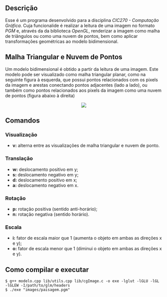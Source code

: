 ## Descrição

Esse é um programa desenvolvido para a disciplina *CIC270 - Computação Gráfica*. Cuja funcionalide é realizar a leitura de uma imagem no formato *PGM* e, através da da biblioteca *OpenGL*, renderizar a imagem como malha de triângulos ou como uma nuvem de pontos, bem como aplicar transformações geométricas ao modelo bidimensional.

## Malha Triangular e Nuvem de Pontos

Um modelo bidimensional é obtido a partir da leitura de uma imagem. Este modelo pode ser visualizado como malha triangular planar, como na seguinte figura à esquerda, que possui pontos relacionados com os pixels da imagem e arestas conectando pontos adjacentes (lado a lado), ou também como pontos relacionados aos pixels da imagem como uma nuvem de pontos (figura abaixo à direita)

<p align="center">
 <img src="https://i.ibb.co/kyq6SSN/Untitled.png">
</p>

## Comandos
### Visualização
- **v:** alterna entre as visualizações de malha triangular e nuvem de ponto.

### Translação
- **w:** deslocamento positivo em y;
- **s:** deslocamento negativo em y;
- **d:** deslocamento positivo em x;
- **a:** deslocamento negativo em x.

### Rotação
- **p:** rotação positiva (sentido anti-horário);
- **n:** rotação negativa (sentido horário).

### Escala
- **i:** fator de escala maior que 1 (aumenta o objeto em ambas as direções x e y);
- **o:** fator de escala menor que 1 (diminui o objeto em ambas as direções x e y).

## Como compilar e executar
```
$ g++ modelo.cpp lib/utils.cpp lib/cgImage.c -o exe -lglut -lGLU -lGL -lGLEW -I/path/to/glm/headers
$ ./exe "images/paisagem.pgm"
```

